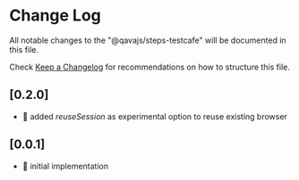 # Change Log

All notable changes to the "@qavajs/steps-testcafe" will be documented in this file.

Check [Keep a Changelog](http://keepachangelog.com/) for recommendations on how to structure this file.

## [0.2.0]
- :rocket: added _reuseSession_ as experimental option to reuse existing browser

## [0.0.1]
- :rocket: initial implementation
